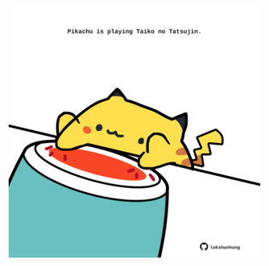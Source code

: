 <!-- built at 05/09/2025, 20:00:32 UTC -->
<p align="center">
  <img width="500" height="500" src="./ReadmeImage.svg">
</p>
